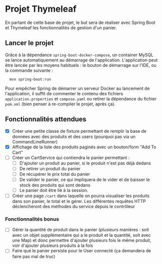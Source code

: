 # Projet Thymeleaf

En partant de cette base de projet, le but sera de réaliser avec Spring Boot et Thymeleaf les fonctionnalités de gestion
d'un panier.

## Lancer le projet

Grâce à la dépendance `spring-boot-docker-compose`, un container MySQL se lance automatiquement au démarrage de
l'application. L'application peut être lancée par les moyens habituels : le bouton de démarrage sur l'IDE, ou la
commande suivante :

```shell
  mvn spring-boot:run
```

Pour empêcher Spring de démarrer un serveur Docker au lancement de l'application, il suffit de commenter le contenu des fichiers `application.properties` et `compose.yaml` ou retirer la dépendance du fichier `pom.xml` (bien penser à re-compiler le projet, après ça).

## Fonctionnalités attendues

* [x] Créer une petite classe de fixture permettant de remplir la base de données avec des produits et des users
  (pourquoi pas via un CommandLineRunner)
* [x] Affichage de la liste des produits paginés avec un bouton/form "Add To Cart"
* [ ] Créer un CartService qui contiendra le panier permettant :
    * [ ] D'ajouter un produit au panier, si le produit n'est pas déjà dedans
    * [ ] De retirer un produit du panier
    * [ ] De récupérer le prix total du panier
    * [ ] De valider le panier, ce qui impliquera de le vider et de baisser le stock des produits qui sont dedans
    * [ ] Le panier doit être lié à la session.
* [ ] Créer une page `/cart` dans laquelle on pourra visualiser les produits dans son panier, le total et le gérer. Les
  différentes requêtes HTTP déclencheront des méthodes du service depuis le contrôleur

### Fonctionnalités bonus

* [ ] Gérer la quantité de produit dans le panier (plusieurs manières : soit avec un objet supplémentaire qui a le
  produit et la quantité, soit avec une Map) et donc permettre d'ajouter plusieurs fois le même produit, voir d'ajouter
  plusieurs produits à la fois
* [ ] Faire que le panier persiste pour le User connecté (ça demandera de faire pas mal de truc)
